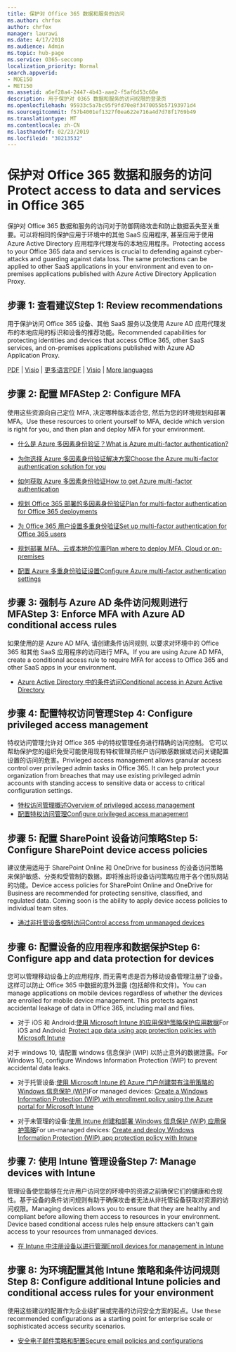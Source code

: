 ```yaml
---
title: 保护对 Office 365 数据和服务的访问
ms.author: chrfox
author: chrfox
manager: laurawi
ms.date: 4/17/2018
ms.audience: Admin
ms.topic: hub-page
ms.service: O365-seccomp
localization_priority: Normal
search.appverid:
- MOE150
- MET150
ms.assetid: a6ef28a4-2447-4b43-aae2-f5af6d53c68e
description: 用于保护对 O365 数据和服务的访问权限的登录页
ms.openlocfilehash: 95933c5a7bc95f9fd70e8f3470055b57193971d4
ms.sourcegitcommit: f57b4001ef1327f0ea622e716a4d7d78f1769b49
ms.translationtype: MT
ms.contentlocale: zh-CN
ms.lasthandoff: 02/23/2019
ms.locfileid: "30213532"
---
```

# <a name="protect-access-to-data-and-services-in-office-365"></a><span data-ttu-id="dc2aa-103">保护对 Office 365 数据和服务的访问</span><span class="sxs-lookup"><span data-stu-id="dc2aa-103">Protect access to data and services in Office 365</span></span>

<span data-ttu-id="dc2aa-p101">保护对 Office 365 数据和服务的访问对于防御网络攻击和防止数据丢失至关重要。可以将相同的保护应用于环境中的其他 SaaS 应用程序, 甚至应用于使用 Azure Active Directory 应用程序代理发布的本地应用程序。</span><span class="sxs-lookup"><span data-stu-id="dc2aa-p101">Protecting access to your Office 365 data and services is crucial to defending against cyber-attacks and guarding against data loss. The same protections can be applied to other SaaS applications in your environment and even to on-premises applications published with Azure Active Directory Application Proxy.</span></span>
  
## <a name="step-1-review-recommendations"></a><span data-ttu-id="dc2aa-106">步骤 1: 查看建议</span><span class="sxs-lookup"><span data-stu-id="dc2aa-106">Step 1: Review recommendations</span></span>

<span data-ttu-id="dc2aa-107">用于保护访问 Office 365 设备、其他 SaaS 服务以及使用 Azure AD 应用代理发布的本地应用的标识和设备的推荐功能。</span><span class="sxs-lookup"><span data-stu-id="dc2aa-107">Recommended capabilities for protecting identities and devices that access Office 365, other SaaS services, and on-premises applications published with Azure AD Application Proxy.</span></span>
  
<span data-ttu-id="dc2aa-108">[PDF](https://go.microsoft.com/fwlink/p/?linkid=841656) | [Visio](https://go.microsoft.com/fwlink/p/?linkid=841657) | [更多语言](https://www.microsoft.com/download/details.aspx?id=55032)</span><span class="sxs-lookup"><span data-stu-id="dc2aa-108">[PDF](https://go.microsoft.com/fwlink/p/?linkid=841656) | [Visio](https://go.microsoft.com/fwlink/p/?linkid=841657) | [More languages](https://www.microsoft.com/download/details.aspx?id=55032)</span></span>
  
## <a name="step-2-configure-mfa"></a><span data-ttu-id="dc2aa-109">步骤 2: 配置 MFA</span><span class="sxs-lookup"><span data-stu-id="dc2aa-109">Step 2: Configure MFA</span></span>

<span data-ttu-id="dc2aa-110">使用这些资源向自己定位 MFA, 决定哪种版本适合您, 然后为您的环境规划和部署 MFA。</span><span class="sxs-lookup"><span data-stu-id="dc2aa-110">Use these resources to orient yourself to MFA, decide which version is right for you, and then plan and deploy MFA for your environment.</span></span>
  
- [<span data-ttu-id="dc2aa-111">什么是 Azure 多因素身份验证？</span><span class="sxs-lookup"><span data-stu-id="dc2aa-111">What is Azure multi-factor authentication?</span></span>](https://docs.microsoft.com/azure/multi-factor-authentication/multi-factor-authentication)
    
- [<span data-ttu-id="dc2aa-112">为你选择 Azure 多因素身份验证解决方案</span><span class="sxs-lookup"><span data-stu-id="dc2aa-112">Choose the Azure multi-factor authentication solution for you</span></span>](https://docs.microsoft.com/azure/multi-factor-authentication/multi-factor-authentication-get-started)
    
- [<span data-ttu-id="dc2aa-113">如何获取 Azure 多因素身份验证</span><span class="sxs-lookup"><span data-stu-id="dc2aa-113">How to get Azure multi-factor authentication</span></span>](https://docs.microsoft.com/azure/multi-factor-authentication/multi-factor-authentication-versions-plans)
    
- [<span data-ttu-id="dc2aa-114">规划 Office 365 部署的多因素身份验证</span><span class="sxs-lookup"><span data-stu-id="dc2aa-114">Plan for multi-factor authentication for Office 365 deployments</span></span>](https://support.office.com/article/043807b2-21db-4d5c-b430-c8a6dee0e6ba)
    
- [<span data-ttu-id="dc2aa-115">为 Office 365 用户设置多重身份验证</span><span class="sxs-lookup"><span data-stu-id="dc2aa-115">Set up multi-factor authentication for Office 365 users</span></span>](https://support.office.com/article/8f0454b2-f51a-4d9c-bcde-2c48e41621c6)
    
- [<span data-ttu-id="dc2aa-116">规划部署 MFA、云或本地的位置</span><span class="sxs-lookup"><span data-stu-id="dc2aa-116">Plan where to deploy MFA, Cloud or on-premises</span></span>](https://docs.microsoft.com/azure/multi-factor-authentication/multi-factor-authentication-get-started)
    
- [<span data-ttu-id="dc2aa-117">配置 Azure 多重身份验证设置</span><span class="sxs-lookup"><span data-stu-id="dc2aa-117">Configure Azure multi-factor authentication settings</span></span>](https://docs.microsoft.com/azure/multi-factor-authentication/multi-factor-authentication-whats-next)
    
## <a name="step-3-enforce-mfa-with-azure-ad-conditional-access-rules"></a><span data-ttu-id="dc2aa-118">步骤 3: 强制与 Azure AD 条件访问规则进行 MFA</span><span class="sxs-lookup"><span data-stu-id="dc2aa-118">Step 3: Enforce MFA with Azure AD conditional access rules</span></span>

<span data-ttu-id="dc2aa-119">如果使用的是 Azure AD MFA, 请创建条件访问规则, 以要求对环境中的 Office 365 和其他 SaaS 应用程序的访问进行 MFA。</span><span class="sxs-lookup"><span data-stu-id="dc2aa-119">If you are using Azure AD MFA, create a conditional access rule to require MFA for access to Office 365 and other SaaS apps in your environment.</span></span>
  
- [<span data-ttu-id="dc2aa-120">Azure Active Directory 中的条件访问</span><span class="sxs-lookup"><span data-stu-id="dc2aa-120">Conditional access in Azure Active Directory</span></span>](https://docs.microsoft.com/azure/active-directory/active-directory-conditional-access-azure-portal)
    
## <a name="step-4-configure-privileged-access-management"></a><span data-ttu-id="dc2aa-121">步骤 4: 配置特权访问管理</span><span class="sxs-lookup"><span data-stu-id="dc2aa-121">Step 4: Configure privileged access management</span></span>

<span data-ttu-id="dc2aa-p102">特权访问管理允许对 Office 365 中的特权管理任务进行精确的访问控制。 它可以帮助保护您的组织免受可能使用现有特权管理员帐户访问敏感数据或访问关键配置设置的访问的危害。</span><span class="sxs-lookup"><span data-stu-id="dc2aa-p102">Privileged access management allows granular access control over privileged admin tasks in Office 365.  It can help protect your organization from breaches that may use existing privileged admin accounts with standing access to sensitive data or access to critical configuration settings.</span></span>

- [<span data-ttu-id="dc2aa-124">特权访问管理概述</span><span class="sxs-lookup"><span data-stu-id="dc2aa-124">Overview of privileged access management</span></span>](privileged-access-management-overview.md)
- [<span data-ttu-id="dc2aa-125">配置特权访问管理</span><span class="sxs-lookup"><span data-stu-id="dc2aa-125">Configure privileged access management</span></span>](privileged-access-management-configuration.md)

## <a name="step-5-configure-sharepoint-device-access-policies"></a><span data-ttu-id="dc2aa-126">步骤 5: 配置 SharePoint 设备访问策略</span><span class="sxs-lookup"><span data-stu-id="dc2aa-126">Step 5: Configure SharePoint device access policies</span></span>

<span data-ttu-id="dc2aa-p103">建议使用适用于 SharePoint Online 和 OneDrive for business 的设备访问策略来保护敏感、分类和受管制的数据。即将推出将设备访问策略应用于各个团队网站的功能。</span><span class="sxs-lookup"><span data-stu-id="dc2aa-p103">Device access policies for SharePoint Online and OneDrive for Business are recommended for protecting sensitive, classified, and regulated data. Coming soon is the ability to apply device access policies to individual team sites.</span></span>
  
- [<span data-ttu-id="dc2aa-129">通过非托管设备控制访问</span><span class="sxs-lookup"><span data-stu-id="dc2aa-129">Control access from unmanaged devices</span></span>](https://support.office.com/article/Control-access-from-unmanaged-devices-5ae550c4-bd20-4257-847b-5c20fb053622?ui=en-US&amp;rs=en-US&amp;ad=US)
    
## <a name="step-6-configure-app-and-data-protection-for-devices"></a><span data-ttu-id="dc2aa-130">步骤 6: 配置设备的应用程序和数据保护</span><span class="sxs-lookup"><span data-stu-id="dc2aa-130">Step 6: Configure app and data protection for devices</span></span>

<span data-ttu-id="dc2aa-p104">您可以管理移动设备上的应用程序, 而无需考虑是否为移动设备管理注册了设备。这样可以防止 Office 365 中数据的意外泄露 (包括邮件和文件)。</span><span class="sxs-lookup"><span data-stu-id="dc2aa-p104">You can manage applications on mobile devices regardless of whether the devices are enrolled for mobile device management. This protects against accidental leakage of data in Office 365, including mail and files.</span></span>
  
- <span data-ttu-id="dc2aa-133">对于 iOS 和 Android:[使用 Microsoft Intune 的应用保护策略保护应用数据](https://docs.microsoft.com/intune-classic/deploy-use/protect-app-data-using-mobile-app-management-policies-with-microsoft-intune)</span><span class="sxs-lookup"><span data-stu-id="dc2aa-133">For iOS and Android: [Protect app data using app protection policies with Microsoft Intune](https://docs.microsoft.com/intune-classic/deploy-use/protect-app-data-using-mobile-app-management-policies-with-microsoft-intune)</span></span>
    
<span data-ttu-id="dc2aa-134">对于 windows 10, 请配置 windows 信息保护 (WIP) 以防止意外的数据泄露。</span><span class="sxs-lookup"><span data-stu-id="dc2aa-134">For Windows 10, configure Windows Information Protection (WIP) to prevent accidental data leaks.</span></span>
  
- <span data-ttu-id="dc2aa-135">对于托管设备:[使用 Microsoft Intune 的 Azure 门户创建带有注册策略的 Windows 信息保护 (WIP)](https://docs.microsoft.com/windows/threat-protection/windows-information-protection/create-wip-policy-using-intune-azure)</span><span class="sxs-lookup"><span data-stu-id="dc2aa-135">For managed devices: [Create a Windows Information Protection (WIP) with enrollment policy using the Azure portal for Microsoft Intune](https://docs.microsoft.com/windows/threat-protection/windows-information-protection/create-wip-policy-using-intune-azure)</span></span>
    
- <span data-ttu-id="dc2aa-136">对于未管理的设备:[使用 Intune 创建和部署 Windows 信息保护 (WIP) 应用保护策略](https://docs.microsoft.com/intune/windows-information-protection-policy-create)</span><span class="sxs-lookup"><span data-stu-id="dc2aa-136">For un-managed devices: [Create and deploy Windows Information Protection (WIP) app protection policy with Intune](https://docs.microsoft.com/intune/windows-information-protection-policy-create)</span></span>
    
## <a name="step-7-manage-devices-with-intune"></a><span data-ttu-id="dc2aa-137">步骤 7: 使用 Intune 管理设备</span><span class="sxs-lookup"><span data-stu-id="dc2aa-137">Step 7: Manage devices with Intune</span></span>

<span data-ttu-id="dc2aa-p105">管理设备使您能够在允许用户访问您的环境中的资源之前确保它们的健康和合规性。基于设备的条件访问规则有助于确保攻击者无法从非托管设备获取对资源的访问权限。</span><span class="sxs-lookup"><span data-stu-id="dc2aa-p105">Managing devices allows you to ensure that they are healthy and compliant before allowing them access to resources in your environment. Device based conditional access rules help ensure attackers can't gain access to your resources from unmanaged devices.</span></span>
  
- [<span data-ttu-id="dc2aa-140">在 Intune 中注册设备以进行管理</span><span class="sxs-lookup"><span data-stu-id="dc2aa-140">Enroll devices for management in Intune</span></span>](https://docs.microsoft.com/intune-classic/deploy-use/enroll-devices-in-microsoft-intune)
    
## <a name="step-8-configure-additional-intune-policies-and-conditional-access-rules-for-your-environment"></a><span data-ttu-id="dc2aa-141">步骤 8: 为环境配置其他 Intune 策略和条件访问规则</span><span class="sxs-lookup"><span data-stu-id="dc2aa-141">Step 8: Configure additional Intune policies and conditional access rules for your environment</span></span>

<span data-ttu-id="dc2aa-142">使用这些建议的配置作为企业级扩展或完善的访问安全方案的起点。</span><span class="sxs-lookup"><span data-stu-id="dc2aa-142">Use these recommended configurations as a starting point for enterprise scale or sophisticated access security scenarios.</span></span>
  
- [<span data-ttu-id="dc2aa-143">安全电子邮件策略和配置</span><span class="sxs-lookup"><span data-stu-id="dc2aa-143">Secure email policies and configurations</span></span>](https://docs.microsoft.com/azure/active-directory/secure-email-introduction)
    

